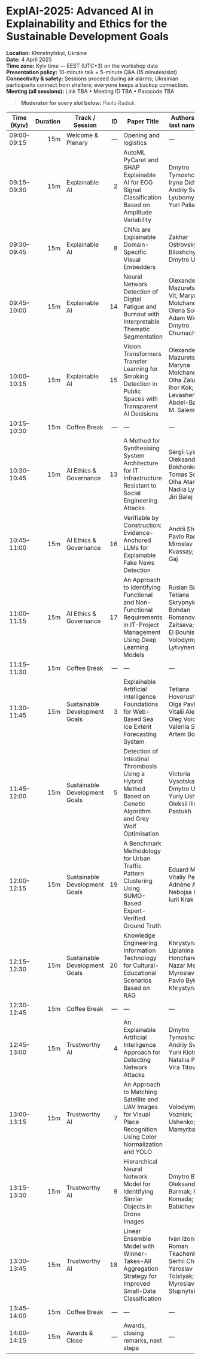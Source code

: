 # ExplAI-2025: Advanced AI in Explainability and Ethics for the Sustainable Development Goals

**Location:** Khmelnytskyi, Ukraine  
**Date:** 4 April 2025  
**Time zone:** Kyiv time — EEST (UTC+3) on the workshop date  
**Presentation policy:** 10-minute talk + 5-minute Q&A (15 minutes/slot)  
**Connectivity & safety:** Sessions proceed during air alarms; Ukrainian participants connect from shelters; everyone keeps a backup connection.  
**Meeting (all sessions):** Link TBA • Meeting ID TBA • Passcode TBA

> **Moderator for every slot below:** Pavlo Radiuk

| Time (Kyiv) | Duration | Track / Session | ID | Paper Title | Authors (first + last names only) | Presenter | Moderator | Notes / Link |
|---|---:|---|---:|---|---|---|---|---|
| 09:00–09:15 | 15m | Welcome & Plenary | — | Opening and logistics | — | — | Pavlo Radiuk | Meeting link: TBA |
| 09:15–09:30 | 15m | Explainable AI | 2 | AutoML PyCaret and SHAP Explainable AI for ECG Signal Classification Based on Amplitude Variability | Dmytro Tymoshchuk; Iryna Didych; Andriy Sverstiuk; Lyubomyr Mosiy; Yuri Palianytsia | TBA | Pavlo Radiuk | Link TBA |
| 09:30–09:45 | 15m | Explainable AI | 8 | CNNs are Explainable Domain-Specific Visual Embedders | Zakhar Ostrovsky; Andrii Biloshchytskyi; Dmytro Uhryn | TBA | Pavlo Radiuk | Link TBA |
| 09:45–10:00 | 15m | Explainable AI | 14 | Neural Network Detection of Digital Fatigue and Burnout with Interpretable Thematic Segmentation | Olexander Mazurets; Roman Vit; Maryna Molchanova; Olena Sobko; Adam Wierzbicki; Dmytro Chumachenko | TBA | Pavlo Radiuk | Link TBA |
| 10:00–10:15 | 15m | Explainable AI | 15 | Vision Transformers Transfer Learning for Smoking Detection in Public Spaces with Transparent AI Decisions | Olexander Mazurets; Maryna Molchanova; Olha Zalutska; Ihor Kok; Vitaly Levashenko; Abdel-Badeeh M. Salem | TBA | Pavlo Radiuk | Link TBA |
| 10:15–10:30 | 15m | Coffee Break | — | — | — | — | Pavlo Radiuk | Refreshments |
| 10:30–10:45 | 15m | AI Ethics & Governance | 13 | A Method for Synthesising System Architecture for IT Infrastructure Resistant to Social Engineering Attacks | Sergii Lysenko; Oleksandr Bokhonko; Tomas Sochor; Olha Atamaniuk; Nadiia Lysenko; Jiri Balej | TBA | Pavlo Radiuk | Link TBA |
| 10:45–11:00 | 15m | AI Ethics & Governance | 16 | Verifiable by Construction: Evidence-Anchored LLMs for Explainable Fake News Detection | Andrii Shupta; Pavlo Radiuk; Miroslav Kvassay; Piotr Gaj | TBA | Pavlo Radiuk | Link TBA |
| 11:00–11:15 | 15m | AI Ethics & Governance | 17 | An Approach to Identifying Functional and Non-Functional Requirements in IT-Project Management Using Deep Learning Models | Ruslan Bahrii; Tetiana Skrypnyk; Bohdan Romanov; Elena Zaitseva; Houda El Bouhissi; Volodymyr Lytvynenko | TBA | Pavlo Radiuk | Link TBA |
| 11:15–11:30 | 15m | Coffee Break | — | — | — | — | Pavlo Radiuk | Refreshments |
| 11:30–11:45 | 15m | Sustainable Development Goals | 3 | Explainable Artificial Intelligence Foundations for Web-Based Sea Ice Extent Forecasting System | Tetiana Hovorushchenko; Olga Pavlova; Vitalii Alekseiko; Oleg Voichur; Valeriia Shvaiko; Artem Boyarchuk | TBA | Pavlo Radiuk | Link TBA |
| 11:45–12:00 | 15m | Sustainable Development Goals | 5 | Detection of Intestinal Thrombosis Using a Hybrid Method Based on Genetic Algorithm and Grey Wolf Optimisation | Victoria Vysotska; Dmytro Uhryn; Yuriy Ushenko; Oleksii Iliuk; Oleh Pastukh | TBA | Pavlo Radiuk | Link TBA |
| 12:00–12:15 | 15m | Sustainable Development Goals | 19 | A Benchmark Methodology for Urban Traffic Pattern Clustering Using SUMO-Based Expert-Verified Ground Truth | Eduard Manziuk; Vitaliy Pavlyshyn; Adnène Arbi; Nebojsa Bacanin; Iurii Krak | TBA | Pavlo Radiuk | Link TBA |
| 12:15–12:30 | 15m | Sustainable Development Goals | 20 | Knowledge Engineering Information Technology for Cultural-Educational Scenarios Based on RAG | Khrystyna Lipianina-Honcharenko; Nazar Melnyk; Myroslav Komar; Pavlo Bykovyy; Khrystyna Yurkiv | TBA | Pavlo Radiuk | Link TBA |
| 12:30–12:45 | 15m | Coffee Break | — | — | — | — | Pavlo Radiuk | Refreshments |
| 12:45–13:00 | 15m | Trustworthy AI | 4 | An Explainable Artificial Intelligence Approach for Detecting Network Attacks | Dmytro Tymoshchuk; Andriy Sverstiuk; Yurii Klots; Nataliia Petliak; Vira Titova | TBA | Pavlo Radiuk | Link TBA |
| 13:00–13:15 | 15m | Trustworthy AI | 7 | An Approach to Matching Satellite and UAV Images for Visual Place Recognition Using Color Normalization and YOLO | Volodymyr Vozniak; Yuriy Ushenko; Orken Mamyrbayev | TBA | Pavlo Radiuk | Link TBA |
| 13:15–13:30 | 15m | Trustworthy AI | 9 | Hierarchical Neural Network Model for Identifying Similar Objects in Drone Images | Dmytro Borovyk; Oleksander Barmak; Pawel Komada; Sergii Babichev | TBA | Pavlo Radiuk | Link TBA |
| 13:30–13:45 | 15m | Trustworthy AI | 18 | Linear Ensemble Model with Winner-Takes-All Aggregation Strategy for Improved Small-Data Classification | Ivan Izonin; Roman Tkachenko; Serhii Chesanov; Yaroslav Tolstyak; Myroslav Stupnytskyi | TBA | Pavlo Radiuk | Link TBA |
| 13:45–14:00 | 15m | Coffee Break | — | — | — | — | Pavlo Radiuk | Refreshments |
| 14:00–14:15 | 15m | Awards & Close | — | Awards, closing remarks, next steps | — | — | Pavlo Radiuk | Meeting link: TBA |
